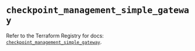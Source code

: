 # `checkpoint_management_simple_gateway`

Refer to the Terraform Registry for docs: [`checkpoint_management_simple_gateway`](https://registry.terraform.io/providers/checkpointsw/checkpoint/2.11.0/docs/resources/management_simple_gateway).
